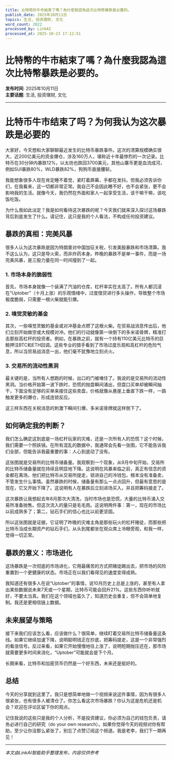 ```yaml
---
title: 比特幣的牛市結束了嗎？為什麼我認為這次比特幣暴跌是必要的。
publish_date: 2025年10月11日
topics: 生活, 投资理财, 文化
word_count: 2022
processed_by: LinkAI
processed_at: 2025-10-23 17:12:51
---
```


# 比特幣的牛市結束了嗎？為什麼我認為這次比特幣暴跌是必要的。

**发布时间**: 2025年10月11日  
**主要话题**: 生活, 投资理财, 文化

---

# 比特币牛市结束了吗？为何我认为这次暴跌是必要的

大家好，今天想和大家聊聊最近发生的比特币暴跌事件。这次的清算规模确实很大，近200亿美元的资金爆仓，涉及160万人，堪称近十年最惨烈的一次记录。比特币在30分钟内暴跌12%，以太坊也跌回3700美元，其他山寨币更是血流成河，例如SUI暴跌80%，WLD暴跌82%，狗狗币直接腰斩。

我能想象很多人现在肯定睡不着觉，紧盯着屏幕，手都在发抖。但我必须告诉你们，在我看来，这一切都非常正常。我自己不会因此睡不好，也不会紧张，更不会影响我的生活。就像今天，我仍然在外面和家人一起享受生活，该干嘛干嘛，该吃饭吃饭。

为什么我如此淡定？我是如何看待这次暴跌的呢？今天我们就来深入探讨这场暴跌背后到底发生了什么。请记住，这只是我的个人看法，不构成任何投资建议。

## 暴跌的真相：完美风暴

很多人认为这次暴跌是因为特朗普对中国加征关税，引发美股暴跌和市场清算。我不这么认为，这只是导火索，而非炸药本身。昨晚的暴跌不是单一事件，而是一场完美风暴，是三股力量在同一时间撞到了一起。

### 1. 市场本身的脆弱性

首先，市场本身就像一个装满了汽油的仓库，杠杆率实在太高了。所有人都沉浸在“Uptober”（十月上涨）的乐观情绪中，过度借贷进行多头操作，导致整个市场极度脆弱，只需要一根火柴就能引爆。

### 2. 嗅觉灵敏的基金

其次，一些嗅觉灵敏的基金或对冲基金点燃了这根火柴。在贸易战消息传出后，他们立刻开始做空或大规模对冲。他们的行动就像第一块倒下的多米诺骨牌，精准打击那些高杠杆的投资者。例如，在暴跌之前，就有一个持有110亿美元比特币的巨鲸押注BTC和ETH回调。这些专业的猎手看到了市场过度乐观和高杠杆的危险气息，所以当贸易战消息一出，他们毫不犹豫地立刻点火。

### 3. 交易所的流动性黑洞

最关键的是，当所有人想跑的时候，出口的门被堵住了。我说的是交易所的流动性黑洞。当价格开始第一波下跌时，恐慌的抛盘瞬间涌出，但盘口买单却被瞬间抽干，下面没有足够的买单来接住这些卖盘，价格就像从悬崖上垂直下跌一样，一路触发更多的爆仓，形成连锁反应。

这三样东西在关税消息的刺激下瞬间引爆，多米诺骨牌就这样倒下了。

## 如何确定我的判断？

我们怎么确定这到底是一场杠杆玩家的灾难，还是一次所有人的恐慌？这个时候，我们需要一个照妖镜。在所有混乱的数据中，我通常会先看一张图，它不能告诉我们全部，但能告诉我最重要的事：人心到底动了没有。

这张图就是交易所的比特币储备量。我观察到一个现象，从9月中旬开始，交易所的比特币储备量就在持续且明显地下降。这说明在风暴来临之前，真正有信念的资金都在离场，他们把比特币从交易所提走，锁进自己的冷钱包，根本没有准备卖，不管发生什么事情。虽然暴跌的时候，储备量有那么一点点回升，但最有意思的是现在，它又开始下降了。这说明有人在暴跌后立刻进场买入，并且把筹码接走了。

这次暴跌让我想起去年8月那次大清洗，当时市场也是恐慌，大量的比特币涌入交易所准备抛售。但这次流入的量只是毛毛雨。这说明两件事：第一，现在的市场比以前成熟多了；第二，钻石手们的信心也比以前更坚固。

所以这张图就是证据，它证明了昨晚的灾难主角是那些玩火的杠杆赌徒，而那些把比特币当成长期资产的钻石手们，从头到尾都坐在观众席上冷眼旁观，和我一样，觉得一切正常。

## 暴跌的意义：市场进化

这场暴跌是一次彻底的市场进化，它用最痛苦的方式把赌徒踢出去，把市场的风险重置到一个更健康的状态。市场正在以我们看得见的速度变得成熟。

我知道还有很多人在说“Uptober”的事情，说10月历史上总是上涨的，甚至有人拿出某些数据说未来7天或一个星期，比特币可能会回升21%。这些东西你听听就好，不要太当真。我们在这个领域也蛮久了，知道历史会重复，但不会简单地复制。我还是更相信链上数据。

## 未来展望与策略

接下来我们应该怎么看，应该做什么？很简单，继续盯着交易所比特币储备量这条线。如果它继续加速下降，说明聪明钱正在抄底，把筹码提走，这是一个非常强烈的看涨信号。反过来看，如果它开始慢慢地往上涨了，说明短期抛压还在，那市场就需要更多时间来消化，“Uptober”可能就会是下个月。

长期来看，比特币和加密货币仍然是一个好东西，未来还是挺好的。

## 总结

今天的分享就到这里了。我只是想简单地做一个视频来说这件事情，因为有很多人很紧张，也有很多人被清仓了。你怎么看这次市场暴跌？你认为这是危机还是机会？欢迎在评论区留下你的观点。

记住我说的这些只是我的个人分析，不是投资建议，你必须为自己的钱包负责，请务必进行自己的研究（do your own research）。如果你觉得今天的视频对你有帮助，至少让你没那么紧张了，别忘了点赞订阅这个频道。我是老李，我们下一期再见！


---

*本文由LinkAI智能助手整理发布，内容仅供参考*
